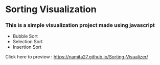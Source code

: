 # Sorting Visualization
### This is a simple visualization project made using javascript 
- Bubble Sort 
- Selection Sort
- Insertion Sort

Click here to preview : https://namita27.github.io/Sorting-Visualizer/
